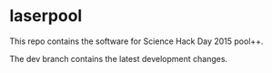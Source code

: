 # laserpool
This repo contains the software for Science Hack Day 2015 pool++.

The dev branch contains the latest development changes.
